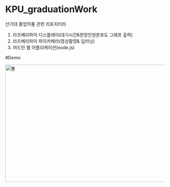 
# KPU_graduationWork<br>
산기대 졸업작품 관련 리포지터리<br>
1. 라즈베리파이 디스플레이(대기시간&현장인원분포도 그래프 출력)<br>
2. 라즈베리파이 파이카메라(영상촬영& 딥러닝)<br>
3. 어드민 웹 어플리케이션(node.js)<br>


#Demo

<img src="https://user-images.githubusercontent.com/49589578/107207746-06d6e880-6a44-11eb-9144-86431a629c6e.png" alt="뿅" width="700" height="370">
